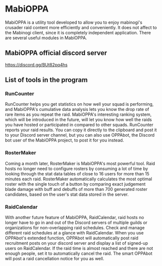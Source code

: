 # MabiOPPA
MabiOPPA is a utility tool developed to allow you to enjoy mabinogi's crusader raid content more efficiently and conveniently. It does not affect to the Mabinogi client, since it is completely independent application. There are several useful modules in MabiOPPA.
## MabiOPPA official discord server
https://discord.gg/BUt82pq4hs
## List of tools in the program
### RunCounter
RunCounter helps you get statistics on how well your squad is performing, and MabiOPPA's cumulative data analysis lets you know the drop rate of rare items as you repeat the raid. MabiOPPA's interesting ranking system, which will be introduced in the future, will let you know how well the raids you have hosted or participated in compared to other squads. RunCounter reports your raid results. You can copy it directly to the clipboard and post it to your Discord server channel, but you can also use OPPAbot, the Discord bot user of the MabiOPPA project, to post it for you instead. 
### RosterMaker
Coming a month later, RosterMaker is MabiOPPA's most powerful tool. Raid hosts no longer need to configure rosters by consuming a lot of time by looking through the stat data tables of close to 16 users for more than 15 minutes each raid. RosterMaker automatically calculates the most optimal roster with the single touch of a button by comparing exact judgement blade damage with buff and debuffs of more than 700 generated roster candidates, based on the user's stat data stored in the server.
### RaidCalendar
With another future feature of MabiOPPA, RaidCalendar, raid hosts no longer have to go in and out of the Discord servers of multiple guilds or organizations for non-overlapping raid schedules. Check and manage different raid schedules at a glance with RaidCalendar. When you use OPPAbot's extended function, OPPAbot will automatically post raid recruitment posts on your discord server and display a list of signed-up users on RaidCalendar. If the raid time is almost reached and there are not enough people, set it to automatically cancel the raid. The smart OPPAbot will post a raid cancellation notice for you as well.
